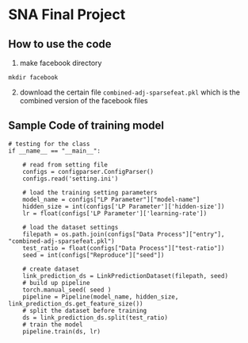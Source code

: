 # SNA Final Project

## How to use the code
1. make facebook directory
```
mkdir facebook
```
2. download the certain file `combined-adj-sparsefeat.pkl` which is the combined version of the facebook files

## Sample Code of training model
```python=
# testing for the class
if __name__ == "__main__":

    # read from setting file
    configs = configparser.ConfigParser()
    configs.read('setting.ini')

    # load the training setting parameters
    model_name = configs["LP Parameter"]["model-name"]
    hidden_size = int(configs['LP Parameter']['hidden-size'])
    lr = float(configs['LP Parameter']['learning-rate'])

    # load the dataset settings
    filepath = os.path.join(configs["Data Process"]["entry"], "combined-adj-sparsefeat.pkl")
    test_ratio = float(configs["Data Process"]["test-ratio"])
    seed = int(configs["Reproduce"]["seed"])

    # create dataset
    link_prediction_ds = LinkPredictionDataset(filepath, seed)
    # build up pipeline
    torch.manual_seed( seed )
    pipeline = Pipeline(model_name, hidden_size, link_prediction_ds.get_feature_size())
    # split the dataset before training
    ds = link_prediction_ds.split(test_ratio)
    # train the model
    pipeline.train(ds, lr)
```
